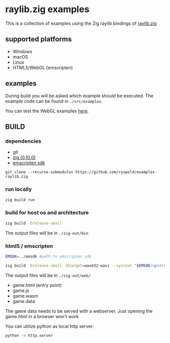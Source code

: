 # raylib.zig examples

This is a collection of examples using the Zig raylib bindings of [raylib.zig](https://github.com/ryupold/raylib.zig)


## supported platforms
- Windows
- macOS
- Linux
- HTML5/WebGL (emscripten)

## examples
During build you will be asked which example should be executed. The example code can be found in `./src/examples`.

You can test the WebGL examples [here](https://ryupold.de/pages/raylib.zig/raylib.zig.html).

## BUILD

### dependencies
- git
- [zig (0.10.0)](https://ziglang.org/documentation/master/)
- [emscripten sdk](https://emscripten.org/)

```
git clone --recurse-submodules https://github.com/ryupold/examples-raylib.zig
```

### run locally

```sh
zig build run
```

### build for host os and architecture

```sh
zig build -Drelease-small
```

The output files will be in `./zig-out/bin`

### html5 / emscripten

```sh
EMSDK=../emsdk #path to emscripten sdk

zig build -Drelease-small -Dtarget=wasm32-wasi --sysroot "$EMSDK/upstream/emscripten"
```

The output files will be in `./zig-out/web/`

- game.html (entry point)
- game.js
- game.wasm
- game.data

The game data needs to be served with a webserver. Just opening the game.html in a browser won't work

You can utilize python as local http server:
```sh
python -m http.server
```